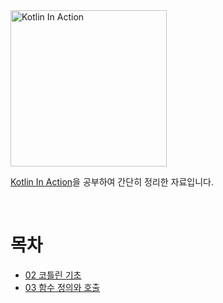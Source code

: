 <img src="http://image.yes24.com/goods/55148593/XL" alt="Kotlin In Action" width="250" />

[Kotlin In Action](http://www.yes24.com/Product/Goods/55148593)을 공부하여 간단히 정리한 자료입니다.

<br>

# 목차
* [02 코틀린 기초](./02%20코틀린%20기초.md)
* [03 함수 정의와 호출](03%20함수%20정의와%20호출.md)
